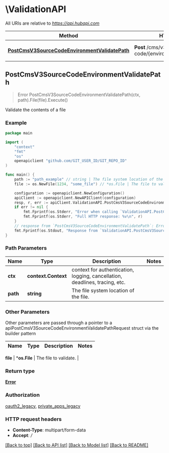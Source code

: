 # \ValidationAPI

All URIs are relative to *https://api.hubapi.com*

Method | HTTP request | Description
------------- | ------------- | -------------
[**PostCmsV3SourceCodeEnvironmentValidatePath**](ValidationAPI.md#PostCmsV3SourceCodeEnvironmentValidatePath) | **Post** /cms/v3/source-code/{environment}/validate/{path} | Validate the contents of a file



## PostCmsV3SourceCodeEnvironmentValidatePath

> Error PostCmsV3SourceCodeEnvironmentValidatePath(ctx, path).File(file).Execute()

Validate the contents of a file



### Example

```go
package main

import (
	"context"
	"fmt"
	"os"
	openapiclient "github.com/GIT_USER_ID/GIT_REPO_ID"
)

func main() {
	path := "path_example" // string | The file system location of the file.
	file := os.NewFile(1234, "some_file") // *os.File | The file to validate. (optional)

	configuration := openapiclient.NewConfiguration()
	apiClient := openapiclient.NewAPIClient(configuration)
	resp, r, err := apiClient.ValidationAPI.PostCmsV3SourceCodeEnvironmentValidatePath(context.Background(), path).File(file).Execute()
	if err != nil {
		fmt.Fprintf(os.Stderr, "Error when calling `ValidationAPI.PostCmsV3SourceCodeEnvironmentValidatePath``: %v\n", err)
		fmt.Fprintf(os.Stderr, "Full HTTP response: %v\n", r)
	}
	// response from `PostCmsV3SourceCodeEnvironmentValidatePath`: Error
	fmt.Fprintf(os.Stdout, "Response from `ValidationAPI.PostCmsV3SourceCodeEnvironmentValidatePath`: %v\n", resp)
}
```

### Path Parameters


Name | Type | Description  | Notes
------------- | ------------- | ------------- | -------------
**ctx** | **context.Context** | context for authentication, logging, cancellation, deadlines, tracing, etc.
**path** | **string** | The file system location of the file. | 

### Other Parameters

Other parameters are passed through a pointer to a apiPostCmsV3SourceCodeEnvironmentValidatePathRequest struct via the builder pattern


Name | Type | Description  | Notes
------------- | ------------- | ------------- | -------------

 **file** | ***os.File** | The file to validate. | 

### Return type

[**Error**](Error.md)

### Authorization

[oauth2_legacy](../README.md#oauth2_legacy), [private_apps_legacy](../README.md#private_apps_legacy)

### HTTP request headers

- **Content-Type**: multipart/form-data
- **Accept**: */*

[[Back to top]](#) [[Back to API list]](../README.md#documentation-for-api-endpoints)
[[Back to Model list]](../README.md#documentation-for-models)
[[Back to README]](../README.md)

